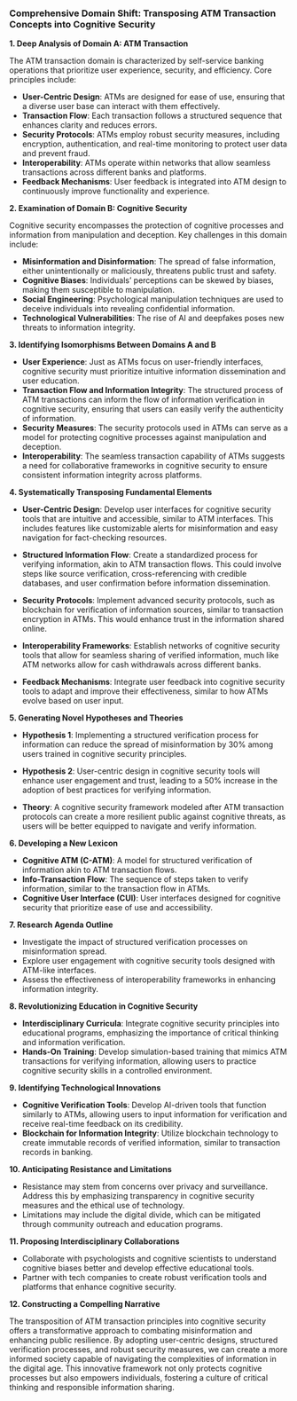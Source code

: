 ### Comprehensive Domain Shift: Transposing ATM Transaction Concepts into Cognitive Security

**1. Deep Analysis of Domain A: ATM Transaction**

The ATM transaction domain is characterized by self-service banking operations that prioritize user experience, security, and efficiency. Core principles include:

- **User-Centric Design**: ATMs are designed for ease of use, ensuring that a diverse user base can interact with them effectively.
- **Transaction Flow**: Each transaction follows a structured sequence that enhances clarity and reduces errors.
- **Security Protocols**: ATMs employ robust security measures, including encryption, authentication, and real-time monitoring to protect user data and prevent fraud.
- **Interoperability**: ATMs operate within networks that allow seamless transactions across different banks and platforms.
- **Feedback Mechanisms**: User feedback is integrated into ATM design to continuously improve functionality and experience.

**2. Examination of Domain B: Cognitive Security**

Cognitive security encompasses the protection of cognitive processes and information from manipulation and deception. Key challenges in this domain include:

- **Misinformation and Disinformation**: The spread of false information, either unintentionally or maliciously, threatens public trust and safety.
- **Cognitive Biases**: Individuals’ perceptions can be skewed by biases, making them susceptible to manipulation.
- **Social Engineering**: Psychological manipulation techniques are used to deceive individuals into revealing confidential information.
- **Technological Vulnerabilities**: The rise of AI and deepfakes poses new threats to information integrity.

**3. Identifying Isomorphisms Between Domains A and B**

- **User Experience**: Just as ATMs focus on user-friendly interfaces, cognitive security must prioritize intuitive information dissemination and user education.
- **Transaction Flow and Information Integrity**: The structured process of ATM transactions can inform the flow of information verification in cognitive security, ensuring that users can easily verify the authenticity of information.
- **Security Measures**: The security protocols used in ATMs can serve as a model for protecting cognitive processes against manipulation and deception.
- **Interoperability**: The seamless transaction capability of ATMs suggests a need for collaborative frameworks in cognitive security to ensure consistent information integrity across platforms.

**4. Systematically Transposing Fundamental Elements**

- **User-Centric Design**: Develop user interfaces for cognitive security tools that are intuitive and accessible, similar to ATM interfaces. This includes features like customizable alerts for misinformation and easy navigation for fact-checking resources.
  
- **Structured Information Flow**: Create a standardized process for verifying information, akin to ATM transaction flows. This could involve steps like source verification, cross-referencing with credible databases, and user confirmation before information dissemination.

- **Security Protocols**: Implement advanced security protocols, such as blockchain for verification of information sources, similar to transaction encryption in ATMs. This would enhance trust in the information shared online.

- **Interoperability Frameworks**: Establish networks of cognitive security tools that allow for seamless sharing of verified information, much like ATM networks allow for cash withdrawals across different banks.

- **Feedback Mechanisms**: Integrate user feedback into cognitive security tools to adapt and improve their effectiveness, similar to how ATMs evolve based on user input.

**5. Generating Novel Hypotheses and Theories**

- **Hypothesis 1**: Implementing a structured verification process for information can reduce the spread of misinformation by 30% among users trained in cognitive security principles.

- **Hypothesis 2**: User-centric design in cognitive security tools will enhance user engagement and trust, leading to a 50% increase in the adoption of best practices for verifying information.

- **Theory**: A cognitive security framework modeled after ATM transaction protocols can create a more resilient public against cognitive threats, as users will be better equipped to navigate and verify information.

**6. Developing a New Lexicon**

- **Cognitive ATM (C-ATM)**: A model for structured verification of information akin to ATM transaction flows.
- **Info-Transaction Flow**: The sequence of steps taken to verify information, similar to the transaction flow in ATMs.
- **Cognitive User Interface (CUI)**: User interfaces designed for cognitive security that prioritize ease of use and accessibility.

**7. Research Agenda Outline**

- Investigate the impact of structured verification processes on misinformation spread.
- Explore user engagement with cognitive security tools designed with ATM-like interfaces.
- Assess the effectiveness of interoperability frameworks in enhancing information integrity.

**8. Revolutionizing Education in Cognitive Security**

- **Interdisciplinary Curricula**: Integrate cognitive security principles into educational programs, emphasizing the importance of critical thinking and information verification.
- **Hands-On Training**: Develop simulation-based training that mimics ATM transactions for verifying information, allowing users to practice cognitive security skills in a controlled environment.

**9. Identifying Technological Innovations**

- **Cognitive Verification Tools**: Develop AI-driven tools that function similarly to ATMs, allowing users to input information for verification and receive real-time feedback on its credibility.
- **Blockchain for Information Integrity**: Utilize blockchain technology to create immutable records of verified information, similar to transaction records in banking.

**10. Anticipating Resistance and Limitations**

- Resistance may stem from concerns over privacy and surveillance. Address this by emphasizing transparency in cognitive security measures and the ethical use of technology.
- Limitations may include the digital divide, which can be mitigated through community outreach and education programs.

**11. Proposing Interdisciplinary Collaborations**

- Collaborate with psychologists and cognitive scientists to understand cognitive biases better and develop effective educational tools.
- Partner with tech companies to create robust verification tools and platforms that enhance cognitive security.

**12. Constructing a Compelling Narrative**

The transposition of ATM transaction principles into cognitive security offers a transformative approach to combating misinformation and enhancing public resilience. By adopting user-centric designs, structured verification processes, and robust security measures, we can create a more informed society capable of navigating the complexities of information in the digital age. This innovative framework not only protects cognitive processes but also empowers individuals, fostering a culture of critical thinking and responsible information sharing.